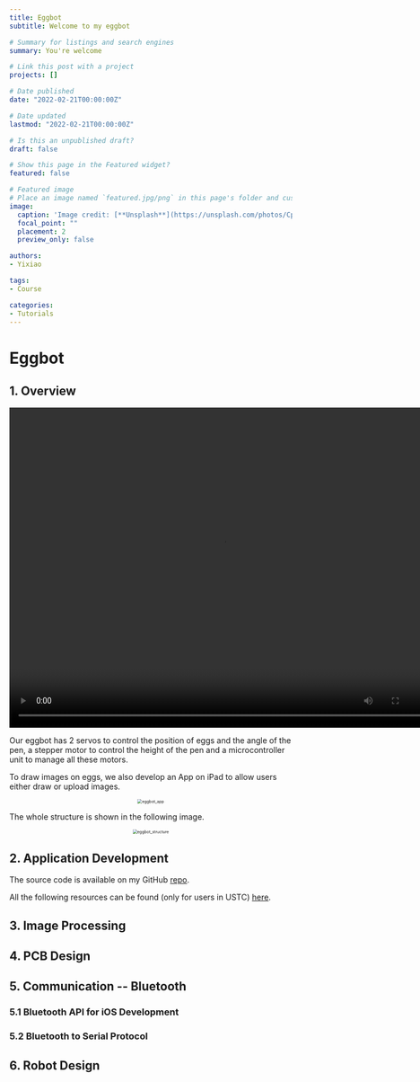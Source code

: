 ```yaml
---
title: Eggbot
subtitle: Welcome to my eggbot

# Summary for listings and search engines
summary: You're welcome

# Link this post with a project
projects: []

# Date published
date: "2022-02-21T00:00:00Z"

# Date updated
lastmod: "2022-02-21T00:00:00Z"

# Is this an unpublished draft?
draft: false

# Show this page in the Featured widget?
featured: false

# Featured image
# Place an image named `featured.jpg/png` in this page's folder and customize its options here.
image:
  caption: 'Image credit: [**Unsplash**](https://unsplash.com/photos/CpkOjOcXdUY)'
  focal_point: ""
  placement: 2
  preview_only: false

authors:
- Yixiao

tags:
- Course

categories:
- Tutorials
---
```


# Eggbot

## 1. Overview
<center><video width="760" height="570" controls>   <source src="/~anyfine2123/assets/file/eggbot/eggbot_video.mp4" type="video/mp4"></center>

Our eggbot has 2 servos to control the position of eggs and the angle of the pen, a stepper motor to control the height of the pen and a microcontroller unit to manage all these motors.

To draw images on eggs, we also develop an App on iPad to allow users either draw or upload images.

<center><img src="/~anyfine2123/assets/file/eggbot/eggbot_app.png" alt="eggbot_app" style="zoom:50%;" /></center>

The whole structure is shown in the following image.

<center><img src="/~anyfine2123/assets/file/eggbot/eggbot_structure.png" alt="eggbot_structure" style="zoom:50%;" /></center>

## 2. Application Development

The source code is available on my GitHub [repo](https://github.com/yxli2123/eggbot). 

All the following resources can be found (only for users in USTC) [here](http://202.38.78.26/mediawiki/index.php/2019Group26).

## 3. Image Processing

## 4. PCB Design

## 5. Communication -- Bluetooth

### 5.1 Bluetooth API for iOS Development

### 5.2 Bluetooth to Serial Protocol 

## 6. Robot Design 

